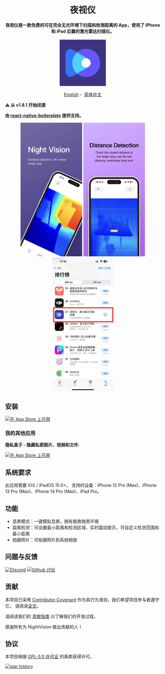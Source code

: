 <h1 align="center">夜视仪</h1>

<h4 align="center">夜视仪是一款免费的可在完全无光环境下扫描和检测距离的 App，使用了 iPhone 和 iPad 后置的激光雷达扫描仪。
</h4>

<p align="center">
<img src="logo.png" width="150"></img>
</p>

<p align="center">
   <a href="README.md">English</a>・
   <a href="README-zh_CN.md">简体中文</a>
</p>

**⚠️ 从 v1.8.1 开始闭源**

**由 [react-native-boilerplate](https://github.com/luoxuhai/react-native-boilerplate) 提供支持。**

<div align="center">
  <img src="./screenshot1.png" width="200px" />
  <img src="./screenshot2.png" width="200px" />
  <img src="./screenshot3.jpg" width="200px" />
</div>

## 安装

[![在 App Store 上可用](http://cl.ly/WouG/Download_on_the_App_Store_Badge_US-UK_135x40.svg)](https://apps.apple.com/cn/app/id1668629667)

### 我的其他应用

**隐私盒子 - 隐藏私密图片、视频和文件**:

[![在 App Store 上可用](http://cl.ly/WouG/Download_on_the_App_Store_Badge_US-UK_135x40.svg)](https://apps.apple.com/cn/app/id1597534147)

## 系统要求

此应用需要 iOS / iPadOS 15.0+。 支持的设备：iPhone 12 Pro (Max)、iPhone 13 Pro (Max)、iPhone 14 Pro (Max)、iPad Pro。

## 功能

- 息屏模式：一键模拟息屏，拥有极致暗黑环境
- 距离检测：可设置最小距离和检测区域，实时震动提示，可自定义检测范围和最小距离
- 拍摄照片：可拍摄照片到系统相册

## 问题与反馈

[![Discord](https://img.shields.io/badge/Discord-7289DA?style=for-the-badge&logo=discord&logoColor=white)](https://discord.gg/cpPA9aBaXX)
[![Github 讨论](https://img.shields.io/badge/Github-000000?style=for-the-badge&logo=github&logoColor=white)](https://github.com/luoxuhai/NightVision/discussions )

## 贡献

本项目已采用 [Contributor Covenant](https://www.contributor-covenant.org/) 作为其行为准则，我们希望项目参与者遵守它。 请阅读[全文](CODE_OF_CONDUCT.md)。

请阅读我们的 [贡献指南](CONTRIBUTING-zh_CN.md) 以了解我们的开发过程。

感谢所有为 NightVision 做出贡献的人！

## 协议

本项目根据 [GPL-3.0 许可证](https://github.com/luoxuhai/NightVision/blob/master/LICENSE) 的条款获得许可。

[![star history](https://api.star-history.com/svg?repos=luoxuhai/NightVision&type=Date)](https://star-history.com/#luoxuhai/pcl.js&Date)
